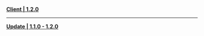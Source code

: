 **[Client | 1.2.0](https://d3ln624mszu7ty.cloudfront.net/client_app/pc_mihoyo/20201223_267c0ad2673e87a2/GenshinImpact_1.2.0.zip)**

---

**[Update | 1.1.0 - 1.2.0](https://d3ln624mszu7ty.cloudfront.net/client_app/update/hk4e_global/10/1.1.0_1.2.0_diff_05iLh6TP.zip)**
